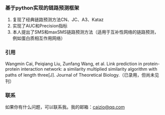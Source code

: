 ### 基于python实现的链路预测框架
1. 复现了经典链路预测方法CN、JC、A3、Kataz
2. 实现了AUC和Precision指标
3. 本人提出了SMS和maxSMS链路预测方法（适用于互补性网络的链路预测，例如蛋白质相互作用网络）

### 引用
Wangmin Cai, Peiqiang Liu, Zunfang Wang, et al. Link prediction in protein-protein interaction network: a similarity multiplied similarity algorithm with paths of length three[J]. Journal of Theoretical Biology.（已录用，但尚未见刊）

### 联系
如果你有什么问题，可以联系我。我的邮箱：caizio@qq.com

